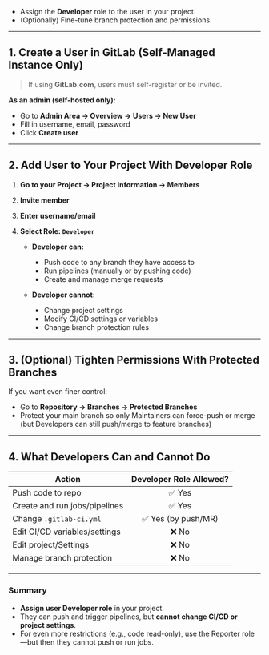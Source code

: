 * Assign the **Developer** role to the user in your project.
* (Optionally) Fine-tune branch protection and permissions.

---

## **1. Create a User in GitLab (Self-Managed Instance Only)**

> If using **GitLab.com**, users must self-register or be invited.

**As an admin (self-hosted only):**

* Go to **Admin Area → Overview → Users → New User**
* Fill in username, email, password
* Click **Create user**

---

## **2. Add User to Your Project With Developer Role**

1. **Go to your Project → Project information → Members**
2. **Invite member**
3. **Enter username/email**
4. **Select Role: `Developer`**

   * **Developer can:**

     * Push code to any branch they have access to
     * Run pipelines (manually or by pushing code)
     * Create and manage merge requests
   * **Developer cannot:**

     * Change project settings
     * Modify CI/CD settings or variables
     * Change branch protection rules

---

## **3. (Optional) Tighten Permissions With Protected Branches**

If you want even finer control:

* Go to **Repository → Branches → Protected Branches**
* Protect your main branch so only Maintainers can force-push or merge (but Developers can still push/merge to feature branches)

---

## **4. What Developers Can and Cannot Do**

| Action                        | Developer Role Allowed? |
| ----------------------------- | :---------------------: |
| Push code to repo             |          ✅ Yes          |
| Create and run jobs/pipelines |          ✅ Yes          |
| Change `.gitlab-ci.yml`       |    ✅ Yes (by push/MR)   |
| Edit CI/CD variables/settings |           ❌ No          |
| Edit project/Settings         |           ❌ No          |
| Manage branch protection      |           ❌ No          |

---

### **Summary**

* **Assign user Developer role** in your project.
* They can push and trigger pipelines, but **cannot change CI/CD or project settings**.
* For even more restrictions (e.g., code read-only), use the Reporter role—but then they cannot push or run jobs.

